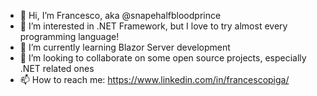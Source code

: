- 👋 Hi, I’m Francesco, aka @snapehalfbloodprince
- 👀 I’m interested in .NET Framework, but I love to try almost every programming language!
- 🌱 I’m currently learning Blazor Server development
- 💞️ I’m looking to collaborate on some open source projects, especially .NET related ones
- 📫 How to reach me: https://www.linkedin.com/in/francescopiga/

<!---
snapehalfbloodprince/snapehalfbloodprince is a ✨ special ✨ repository because its `README.md` (this file) appears on your GitHub profile.
You can click the Preview link to take a look at your changes.
--->
